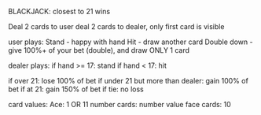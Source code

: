 
BLACKJACK:
closest to 21 wins

Deal 2 cards to user
deal 2 cards to dealer, only first card is visible

user plays:
Stand - happy with hand
Hit - draw another card
Double down - give 100%+ of your bet (double), and draw ONLY 1 card

dealer plays:
if hand >= 17: stand
if hand < 17: hit

if over 21: lose 100% of bet
if under 21 but more than dealer: gain 100% of bet
if at 21: gain 150% of bet
if tie: no loss

card values:
Ace: 1 OR 11
number cards: number value
face cards: 10


